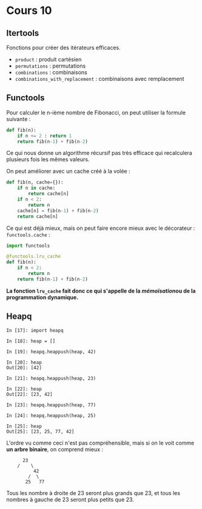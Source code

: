 # Cours 10

## Itertools

Fonctions pour créer des itérateurs efficaces.

- `product` : produit cartésien
- `permutations` : permutations
- `combinations` : combinaisons
- `combinations_with_replacement` : combinaisons avec remplacement

## Functools

Pour calculer le n-ième nombre de Fibonacci, on peut utiliser la formule suivante :

```python
def fib(n):
    if n <= 2 : return 1
    return fib(n-1) + fib(n-2)
```

Ce qui nous donne un algorithme récursif pas très efficace qui recalculera plusieurs fois les mêmes valeurs.

On peut améliorer avec un cache créé à la volée :

```python
def fib(n, cache={}):
    if n in cache:
        return cache[n]
    if n < 2:
        return n
    cache[n] = fib(n-1) + fib(n-2)
    return cache[n]
```

Ce qui est déjà mieux, mais on peut faire encore mieux avec le décorateur : `functools.cache` :

```python
import functools

@functools.lru_cache
def fib(n):
    if n < 2:
        return n
    return fib(n-1) + fib(n-2)
```

**La fonction `lru_cache` fait donc ce qui s'appelle de la *mémoïsation*ou de la programmation dynamique.**

## Heapq

```ipython
In [17]: import heapq

In [18]: heap = []

In [19]: heapq.heappush(heap, 42)

In [20]: heap
Out[20]: [42]

In [21]: heapq.heappush(heap, 23)

In [22]: heap
Out[22]: [23, 42]

In [23]: heapq.heappush(heap, 77)

In [24]: heapq.heappush(heap, 25)

In [25]: heap
Out[25]: [23, 25, 77, 42]

```

L'ordre vu comme ceci n'est pas compréhensible, mais si on le voit comme **un arbre binaire**, on comprend mieux :

```
      23
    /    \
          42
        /  \
       25   77
```

Tous les nombre à droite de 23 seront plus grands que 23, et tous les nombres à gauche de 23 seront plus petits que 23.
